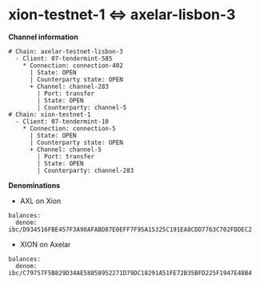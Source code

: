 # xion-testnet-1 <=> axelar-lisbon-3

**Channel information**

```
# Chain: axelar-testnet-lisbon-3
  - Client: 07-tendermint-585
    * Connection: connection-402
      | State: OPEN
      | Counterparty state: OPEN
      + Channel: channel-283
        | Port: transfer
        | State: OPEN
        | Counterparty: channel-5
# Chain: xion-testnet-1
  - Client: 07-tendermint-10
    * Connection: connection-5
      | State: OPEN
      | Counterparty state: OPEN
      + Channel: channel-5
        | Port: transfer
        | State: OPEN
        | Counterparty: channel-283
```

**Denominations**

* AXL on Xion

```
balances:
  denom: ibc/D934516FBE457F3A98AFABD87E0EFF7F95A15325C191EA8CDD7763C702FDDEC2
```

* XION on Axelar

```
balances:
  denom: ibc/C79757F5B829D34AE58858952271D79DC18291A51FE72B35BFD225F1947E48B4
```
